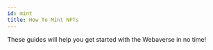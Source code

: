 ```yaml
---
id: mint 
title: How To Mint NFTs 
---
```


These guides will help you get started with the Webaverse in no time!
